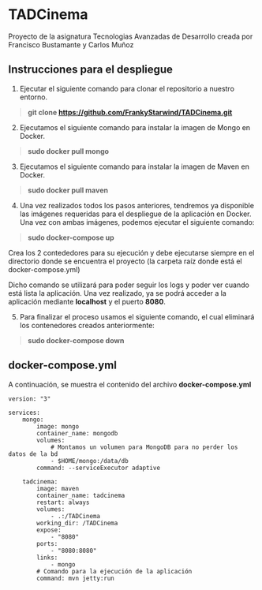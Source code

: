 # TADCinema
Proyecto de la asignatura Tecnologias Avanzadas de Desarrollo creada por Francisco Bustamante y Carlos Muñoz

## Instrucciones para el despliegue

1. Ejecutar el siguiente comando para clonar el repositorio a nuestro entorno.
> **git clone https://github.com/FrankyStarwind/TADCinema.git**

2. Ejecutamos el siguiente comando para instalar la imagen de Mongo en Docker.
> **sudo docker pull mongo**

3. Ejecutamos el siguiente comando para instalar la imagen de Maven en Docker.
> **sudo docker pull maven**

4. Una vez realizados todos los pasos anteriores, tendremos ya disponible las imágenes requeridas para el despliegue de la aplicación en Docker. Una vez con ambas imágenes, podemos ejecutar el siguiente comando:
> **sudo docker-compose up**

Crea los 2 contededores para su ejecución y debe ejecutarse siempre en el directorio donde se encuentra el proyecto (la carpeta raíz donde está el docker-compose.yml)

Dicho comando se utilizará para poder seguir los logs y poder ver cuando está lista la aplicación. Una vez realizado, ya se podrá acceder a la aplicación mediante **localhost** y el puerto **8080**.

5. Para finalizar el proceso usamos el siguiente comando, el cual eliminará los contenedores creados anteriormente:
> **sudo docker-compose down**

## docker-compose.yml

A continuación, se muestra el contenido del archivo **docker-compose.yml**

```
version: "3"

services:
    mongo:
        image: mongo
        container_name: mongodb
        volumes:
            # Montamos un volumen para MongoDB para no perder los datos de la bd
            - $HOME/mongo:/data/db
        command: --serviceExecutor adaptive

    tadcinema:
        image: maven
        container_name: tadcinema
        restart: always
        volumes:
            - .:/TADCinema
        working_dir: /TADCinema
        expose:
            - "8080"
        ports:
            - "8080:8080"
        links:
            - mongo
        # Comando para la ejecución de la aplicación
        command: mvn jetty:run
```
